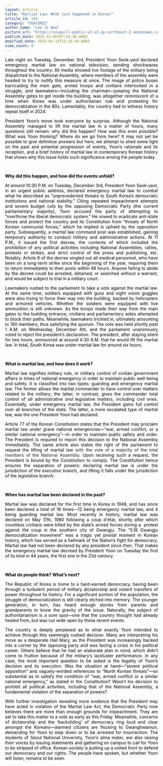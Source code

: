 ```yaml
---
layout: article
title: "Martial Law: What just happened in Korea?"
article_id: 156
category: "FEATURES"
author_name: "Lee Ji Woo"
picture_url: "https://snuquill-public-s3.s3.ap-northeast-2.amazonaws.com/photo/article/f6635549-958d-4b2b-9a2d-72488277d10b.png"
publish_date: 2024-12-06T07:52:40.000Z
modified_date: 2025-04-13T12:16:48.000Z
view_count: 0
---
```


<p style="text-align:justify;"><span style="background-color:transparent;color:#000000;">Late night on Tuesday, December 3rd, President Yoon Seok-yeol declared emergency martial law on national television, sending shockwaves throughout the country. All media showed live footage of the military being dispatched to the National Assembly, where members of the assembly were headed to try to nullify this measure at once. The image of police buses barricading the main gate, armed troops and civilians interlocked in a struggle, and lawmakers—including the chairman—jumping the National Assembly gates to get inside the building, was altogether reminiscent of a time when Korea was under authoritarian rule and protesting for democratization in the 80s. Lamentably, the country had to witness history repeat itself in 2024.&nbsp;</span></p><p style="text-align:justify;"><span style="background-color:transparent;color:#000000;">President Yoon’s move took everyone by surprise. Although the National Assembly managed to lift the martial law in a matter of hours, many questions still remain: why did this happen? How was this even possible? What was Yoon thinking? Where do we go from here? It may not yet be possible to give definitive answers but here, we attempt to shed some light on the past and potential progression of events, Yoon’s rationale and its reception, and a brief history of martial law in contemporary Korean history that shows why this issue holds such significance among the people today.</span></p><p>&nbsp;</p><p style="text-align:justify;"><span style="background-color:transparent;color:#000000;"><strong>Why did this happen, and how did the events unfold?</strong></span></p><p style="text-align:justify;"><span style="background-color:transparent;color:#000000;">At around 10:30 P.M. on Tuesday, December 3rd, President Yoon Seok-yeol, in an urgent public address, declared emergency martial law to combat what he described as “unprecedented threats to South Korea’s democratic institutions and national stability.” Citing repeated impeachment attempts and severe budget cuts by the opposing Democratic Party (the current parliamentary majority), Yoon accused the party of attempting to “overthrow the liberal democratic system.” He vowed to eradicate anti-state forces and protect the country and its Constitution from “threats of North Korean communist forces,” which he implied is upheld by the opposition party. Subsequently, a martial law command post was established, gaining temporary authority to conduct military and administrative actions. At 11 P.M., it issued the first decree, the contents of which included the prohibition of any political activities including National Assemblies, rallies, protests or strikes, and strict control of the press and publishing, etc. Notably, Article 6 of the decree singled out all medical personnel, who have been on a long-term strike since the beginning of the year, requiring them to return immediately to their posts within 48 hours. Anyone failing to abide by the decree could be arrested, detained, or searched without a warrant, and would be subject to trial in a military court.</span></p><p style="text-align:justify;"><span style="background-color:transparent;color:#000000;">Lawmakers rushed to the parliament to take a vote against the martial law. At the same time, soldiers equipped with guns and night vision goggles were also trying to force their way into the building, backed by helicopters and armored vehicles. Whether the soldiers were equipped with live ammunition is still unknown. As the troops made their way from the main gates to the building entrance, civilians and parliamentary aides attempted to block their paths. Meanwhile, lawmakers trickled in, ultimately amounting to 190 members, thus satisfying the quorum. The vote was held shortly past 1 A.M. on Wednesday, December 4th, and the parliament unanimously voted to reject the president’s declaration. The president, after staying silent for two hours, announced at around 4:30 A.M. that he would lift the martial law. In total, South Korea was under martial law for around six hours.</span></p><p>&nbsp;</p><p style="text-align:justify;"><span style="background-color:transparent;color:#000000;"><strong>What is martial law, and how does it work?</strong></span></p><p style="text-align:justify;"><span style="background-color:transparent;color:#000000;">Martial law signifies military rule, or military control of civilian government affairs in times of national emergency in order to maintain public well-being and safety. It is classified into two types: guarding and emergency martial law. The former allows the martial commander to have control over matters related to the military; the latter, in contrast, gives the commander total control of&nbsp;<i>all</i> administrative&nbsp;<i>and</i> legislative matters, including civil ones. Essentially, under emergency martial law, the President gains full control over all branches of the state. The latter, a more escalated type of martial law, was the one President Yoon had declared.</span></p><p style="text-align:justify;"><span style="background-color:transparent;color:#000000;">Article 77 of the Korean Constitution states that the President may proclaim martial law under grave national emergencies—“war, armed conflict, or a similar national emergency”—in order to maintain public safety and order. The President is required to report this decision to the National Assembly immediately. The same article also states the right of the parliament to request the lifting of martial law&nbsp;</span><span style="background-color:transparent;color:#222222;">with the vote of a majority of the total members of the National Assembly</span><span style="background-color:transparent;color:#000000;">. Upon receiving such a request, the President is bound by the Constitution to comply. The Constitution hence ensures the separation of powers: declaring martial law is under the jurisdiction of the&nbsp;<i>executive</i> branch, and lifting it falls under the jurisdiction of the&nbsp;<i>legislative</i> branch.&nbsp;</span></p><p>&nbsp;</p><p style="text-align:justify;"><span style="background-color:transparent;color:#000000;"><strong>When has martial law been declared in the past?</strong></span></p><p style="text-align:justify;"><span style="background-color:transparent;color:#000000;">Martial law was declared for the first time in Korea in 1948, and has since been declared a total of 16 times—12 being emergency martial law, and 4 being guarding martial law. Most recently in history, martial law was declared on May 17th, 1980 following a coup d'état, shortly after which countless civilians were killed by the state’s armed forces during a&nbsp; protest against the coup in the southern city of Gwangju. The “5.18 Gwangju democratization movement” was a tragic yet pivotal moment in Korean history, which has served as a hallmark of the Nation’s fight for democracy. Martial law had not been declared by any president since then. That makes the emergency martial law decreed by President Yoon on Tuesday the first of its kind in 44 years, the first one in the 21st century.</span></p><p>&nbsp;</p><p style="text-align:justify;"><span style="background-color:transparent;color:#000000;"><strong>What do people think? What’s next?</strong></span></p><p style="text-align:justify;"><span style="background-color:transparent;color:#000000;">The Republic of Korea is home to a hard-earned democracy, having been through a turbulent period of military dictatorship and violent transfers of power throughout its history. For a significant portion of the population, the struggle of democratization is still clearly etched into memory. The younger generation, in turn, has heard enough stories from parents and grandparents to know the gravity of the issue. Naturally, the subject of authoritarianism is a sore spot—one that the country thought had already healed from, but was cut wide open by these recent events.</span></p><p style="text-align:justify;"><span style="background-color:transparent;color:#000000;">The country is deeply perplexed as to what exactly Yoon intended to achieve through this seemingly rushed decision. Many are interpreting his move as a desperate Hail Mary, as the President was increasingly backed into a corner by the opposing party and was facing a crisis in his political career. Others believe that he had an elaborate plan in mind, which didn’t come to fruition because of the military’s lackluster performance. In any case, the most important question to be asked is the legality of Yoon’s decision and its execution. Was the situation at hand—“severe political opposition” and vaguely-worded references to “North Korean threats”—so substantial as to satisfy the condition of “war, armed conflict or a similar national emergency,” as stated in the Constitution? Wasn’t his decision to prohibit all political activities, including that of the National Assembly, a fundamental violation of the separation of powers?&nbsp;</span></p><p style="text-align:justify;"><span style="background-color:transparent;color:#000000;">With further investigation revealing more evidence that the President may have acted in violation of the Martial Law Act, the Democratic Party now believes there are more than enough grounds for impeachment. They are set to take this matter to a vote as early as this Friday. Meanwhile, concerns of dictatorship and the ‘backsliding’ of democracy ring loud and clear amongst the Koreans—alarmed citizens are flocking to Gwanghwamun, demanding for Yoon to step down or to be arrested for insurrection. The students of Seoul National University, Yoon’s alma mater, are also raising their voices by issuing statements and gathering on campus to call for Yoon to be stripped of office. Korean society is putting up a united front to defend our democracy and our rights. The people have spoken, but whether Yoon will listen, remains to be seen.</span></p>
